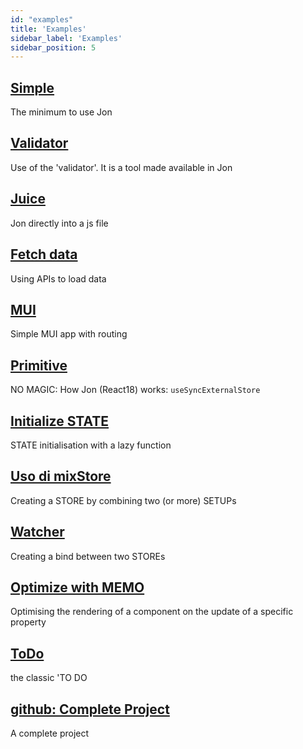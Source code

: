 ```yaml
---
id: "examples"
title: 'Examples'
sidebar_label: 'Examples'
sidebar_position: 5
---
```



## [Simple](https://codesandbox.io/s/1-sample-store-5d2tt)  
The minimum to use Jon

## [Validator](https://codesandbox.io/s/validator-0dqkjp)
Use of the 'validator'. It is a tool made available in Jon

## [Juice](https://codesandbox.io/s/2-jon-juice-jri7kj)  
Jon directly into a js file

## [Fetch data](https://codesandbox.io/s/3-fetch-data-hw6hs)  
Using APIs to load data

## [MUI](https://codesandbox.io/s/4-mui-app-fij1zi)  
Simple MUI app with routing 

## [Primitive](https://codesandbox.io/s/example-core-store-lou5kv?file=/src/index.js)  
NO MAGIC: How Jon (React18) works: `useSyncExternalStore`

## [Initialize STATE](https://codesandbox.io/s/example-init-fyrii?file=/src/index.js)  
STATE initialisation with a lazy function

## [Uso di mixStore](https://codesandbox.io/s/example-mixstores-zopru?file=/src/index.js)  
Creating a STORE by combining two (or more) SETUPs

## [Watcher](https://codesandbox.io/s/example-watch-n8jj2?file=/src/index.js)  
Creating a bind between two STOREs

## [Optimize with MEMO](https://codesandbox.io/s/test-render-memo-47rt7?file=/src/App.jsx)  
Optimising the rendering of a component on the update of a specific property

## [ToDo](https://codesandbox.io/s/to-do-p24qhx?file=/src/store.js)  
the classic 'TO DO

## [github: Complete Project](https://github.com/priolo/jon-template)
A complete project